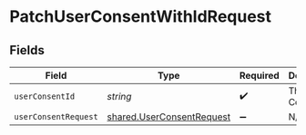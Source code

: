 # PatchUserConsentWithIdRequest


## Fields

| Field                                                                  | Type                                                                   | Required                                                               | Description                                                            |
| ---------------------------------------------------------------------- | ---------------------------------------------------------------------- | ---------------------------------------------------------------------- | ---------------------------------------------------------------------- |
| `userConsentId`                                                        | *string*                                                               | :heavy_check_mark:                                                     | The User Consent Id                                                    |
| `userConsentRequest`                                                   | [shared.UserConsentRequest](../../models/shared/userconsentrequest.md) | :heavy_minus_sign:                                                     | N/A                                                                    |
